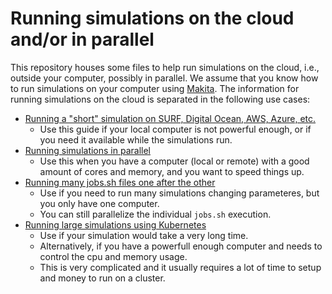 # Running simulations on the cloud and/or in parallel

This repository houses some files to help run simulations on the cloud, i.e., outside your computer, possibly in parallel.
We assume that you know how to run simulations on your computer using [Makita](https://github.com/asreview/asreview-makita).
The information for running simulations on the cloud is separated in the following use cases:

- [Running a "short" simulation on SURF, Digital Ocean, AWS, Azure, etc.](10-simple.md)
  - Use this guide if your local computer is not powerful enough, or if you need it available while the simulations run.
- [Running simulations in parallel](20-parallel.md)
  - Use this when you have a computer (local or remote) with a good amount of cores and memory, and you want to speed things up.
- [Running many jobs.sh files one after the other](30-many-jobs.md)
  - Use if you need to run many simulations changing parameteres, but you only have one computer.
  - You can still parallelize the individual `jobs.sh` execution.
- [Running large simulations using Kubernetes](40-kubernetes.md)
  - Use if your simulation would take a very long time.
  - Alternatively, if you have a powerfull enough computer and needs to control the cpu and memory usage.
  - This is very complicated and it usually requires a lot of time to setup and money to run on a cluster.
